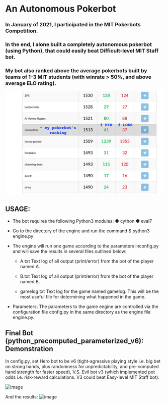 # An Autonomous Pokerbot
### In January of 2021, I participated in the MIT Pokerbots Competition.

### In the end, I alone built a completely autonomous pokerbot (using Python), that could easily beat Difficult-level MIT Staff bot. 

### My bot also ranked above the average pokerbots built by teams of 1-3 MIT students (with winrate > 50%, and above average ELO rating).

![win loss](winloss.png?raw=true)


## USAGE:

- The bot requires the following Python3 modules: ● cython ● eval7

- Go to the directory of the engine and run the command ​$ python3 engine.py

- The engine will run one game according to the parameters in ​config.py and will save the results in several files outlined below:

  + A.txt Text log of all output (print/error) from the bot of the player named ​A​.

  + B.txt Text log of all output (print/error) from the bot of the player named ​B​. 

  + gamelog.txt Text log for the game named ​gamelog​. This will be the most useful file for determining what happened in the game.

- Parameters: The parameters to the game engine are controlled via the configuration file ​config.py in the same directory as the engine file ​engine.py​. 


## Final Bot (python_precomputed_parameterized_v6): Demonstration

In config.py, set Hero bot to be v6 (tight-agressive playing style i.e. big bet on strong hands, plus randomness for unpredictability, and pre-computed hand strength for faster speed),  V.S. Evil bot v3 (which implemented pot odds i.e. risk-reward calculations. V3 could beat Easy-level MIT Staff bot):

![image](https://user-images.githubusercontent.com/58123635/121759714-2155c700-caf5-11eb-9cb2-02bb3390e35e.png)

And the results:
![image](https://user-images.githubusercontent.com/58123635/121759887-eacc7c00-caf5-11eb-8203-c5db8835d92b.png)


